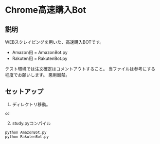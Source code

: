 # Chrome高速購入Bot

## 説明
WEBスクレイピングを用いた、高速購入BOTです。  
 - Amazon用 = AmazonBot.py
 - Rakuten用 = RakutenBot.py
 
テスト環境では注文確定はコメントアウトすること。
当ファイルは参考にする程度でお願いします。
悪用厳禁。

## セットアップ

1.  ディレクトリ移動。
```
cd 
```
2. study.pyコンパイル
```
python AmazonBot.py
python RakutenBot.py
```
